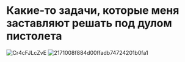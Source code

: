 # Какие-то задачи, которые меня заставляют решать под дулом пистолета

![Cr4cFJLcZvE](https://user-images.githubusercontent.com/68266302/174451280-f715d2b9-092e-47bb-8af9-63b71615a775.jpg)
![2171008f884d00ffadb74724201b0fa1](https://user-images.githubusercontent.com/68266302/180647340-77b92eb5-c558-4b35-a800-82b544a7bd98.jpg)
